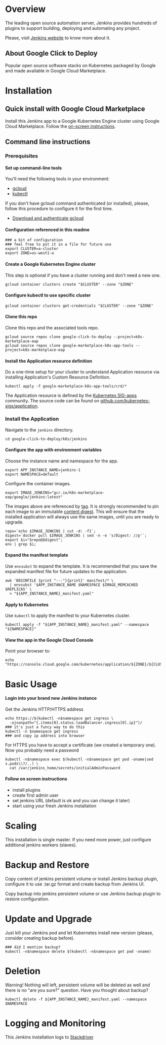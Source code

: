 # Overview

The leading open source automation server, Jenkins provides hundreds of plugins to support building, deploying and automating any project.

Please, visit [Jenkins website](https://jenkins.io/) to know more about it.

## About Google Click to Deploy

Popular open source software stacks on Kubernetes packaged by Google and made available in Google Cloud Marketplace.

# Installation

## Quick install with Google Cloud Marketplace

Install this Jenkins app to a Google Kubernetes Engine cluster using Google Cloud Marketplace. Follow the
[on-screen instructions](https://console.cloud.google.com/launcher/details/google/jenkins2).

## Command line instructions

### Prerequisites

#### Set up command-line tools

You'll need the following tools in your environment:
- [gcloud](https://cloud.google.com/sdk/gcloud/)
- [kubectl](https://kubernetes.io/docs/tasks/tools/install-kubectl/)

If you don't have gcloud command authenticated (or installed), please, follow this procedure to configure it for the first time.
- [Download and authenticate gcloud](https://cloud.google.com/sdk/#Quick_Start)

#### Configuration referenced in this readme

```shell
### a bit of configuration
### feel free to put it in a file for future use
export CLUSTER=a-cluster
export ZONE=us-west1-a
```

#### Create a Google Kubernetes Engine cluster

This step is optional if you have a cluster running and don't need a new one.

```shell
gcloud container clusters create "$CLUSTER" --zone "$ZONE"
```

#### Configure kubectl to use specific cluster

```shell
gcloud container clusters get-credentials "$CLUSTER" --zone "$ZONE"
```

#### Clone this repo

Clone this repo and the associated tools repo.

```shell
gcloud source repos clone google-click-to-deploy --project=k8s-marketplace-eap
gcloud source repos clone google-marketplace-k8s-app-tools --project=k8s-marketplace-eap
```

#### Install the Application resource definition

Do a one-time setup for your cluster to understand Application resource via installing Application's Custom Resource Definition.

<!--
To do that, navigate to `k8s/vendor` subdirectory of the repository and run the following command:
-->

```shell
kubectl apply -f google-marketplace-k8s-app-tools/crd/*
```

The Application resource is defined by the
[Kubernetes SIG-apps](https://github.com/kubernetes/community/tree/master/sig-apps)
community. The source code can be found on
[github.com/kubernetes-sigs/application](https://github.com/kubernetes-sigs/application).

### Install the Application

Navigate to the `jenkins` directory.

```shell
cd google-click-to-deploy/k8s/jenkins
```

#### Configure the app with environment variables

Choose the instance name and namespace for the app.

```shell
export APP_INSTANCE_NAME=jenkins-1
export NAMESPACE=default
```

Configure the container images.

```shell
export IMAGE_JENKINS="gcr.io/k8s-marketplace-eap/google/jenkins:latest"
```

The images above are referenced by
[tag](https://docs.docker.com/engine/reference/commandline/tag). It is strongly
recommended to pin each image to an immutable
[content digest](https://docs.docker.com/registry/spec/api/#content-digests).
This will ensure that the installed application will always use the same images,
until you are ready to upgrade.

```shell
repo=`echo $IMAGE_JENKINS | cut -d: -f1`;
digest=`docker pull $IMAGE_JENKINS | sed -n -e 's/Digest: //p'`;
export $i="$repo@$digest";
env | grep $i;
```

#### Expand the manifest template

Use `envsubst` to expand the template. It is recommended that you save the
expanded manifest file for future updates to the application.

```shell
awk 'BEGINFILE {print "---"}{print}' manifest/* \
  | envsubst '$APP_INSTANCE_NAME $NAMESPACE $IMAGE_MEMCACHED $REPLICAS' \
  > "${APP_INSTANCE_NAME}_manifest.yaml"
```

#### Apply to Kubernetes

Use `kubectl` to apply the manifest to your Kubernetes cluster.

```shell
kubectl apply -f "${APP_INSTANCE_NAME}_manifest.yaml" --namespace "${NAMESPACE}"
```

#### View the app in the Google Cloud Console

Point your browser to:

```shell
echo "https://console.cloud.google.com/kubernetes/application/${ZONE}/${CLUSTER}/${NAMESPACE}/${APP_INSTANCE_NAME}"
```

# Basic Usage

#### Login into your brand new Jenkins instance

Get the Jenkins HTTP/HTTPS address

```shell
echo https://$(kubectl -n$namespace get ingress \
  -ojsonpath="{.items[0].status.loadBalancer.ingress[0].ip}")/
### it's just a funcy way to do this
kubectl -n $namespace get ingress
### and copy ip address into browser
```

For HTTPS you have to accept a certificate (we created a temporary one). Now you probably need a password

```shell
kubectl -n$namespace exec $(kubectl -n$namespace get pod -oname|sed s.pods\\?/..) \
  cat /var/jenkins_home/secrets/initialAdminPassword
```

#### Follow on screen instructions

- install plugins
- create first admin user
- set jenkins URL (default is ok and you can change it later)
- start using your fresh Jenkins installation

# Scaling

This installation is single master. If you need more power, just configure additional jenkins workers (slaves).

# Backup and Restore

Copy content of jenkins persistent volume or install Jenkins backup plugin, configure it to use .tar.gz format and create backup from Jenkins UI.

Copy backup into jenkins persistent volume or use Jenkins backup plugin to restore configuration.

# Update and Upgrade

Just kill your Jenkins pod and let Kubernetes install new version (please, consider creating backup before).

```shell
### did I mention backup?
kubectl -n$namespace delete $(kubectl -n$namespace get pod -oname)
```

# Deletion

Warning! Nothing will left, persistent volume will be deleted as well and there is no "are you sure?" question. Have you thought about backup?

```shell
kubectl delete -f ${APP_INSTANCE_NAME}_manifest.yaml --namespace $NAMESPACE
```

# Logging and Monitoring

This Jenkins installation logs to [Stackdriver](https://cloud.google.com/monitoring/)

